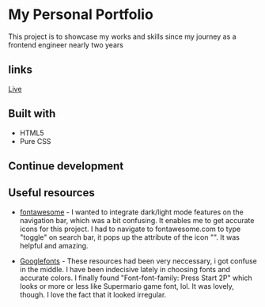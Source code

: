 # My Personal Portfolio

 This project is to showcase my works and skills since my journey as a frontend engineer nearly two years

## links

[Live](https://brymmobaggins.github.io/myPortfolio/)

## Built with

- HTML5
- Pure CSS
  
## Continue development

## Useful resources

- [fontawesome](https://www.Fontawesome.com) - I wanted to integrate dark/light mode features on the navigation bar, which was a bit confusing. It enables me to get accurate icons for this project. I had to navigate to fontawesome.com to type "toggle" on search bar, it pops up the attribute of the icon "<i class="fa fa-moon"></i>". It was helpful and amazing.
  
- [Googlefonts](https://www.Googlefonts.com) - These resources had been very neccessary, i got confuse in the middle. I have been indecisive lately in choosing fonts and accurate colors. I finally found "Font-font-family: Press Start 2P" which looks or more or less like Supermario game font, lol. It was lovely, though. I love the fact that it looked irregular.

